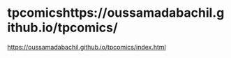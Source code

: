 # tpcomicshttps://oussamadabachil.github.io/tpcomics/
https://oussamadabachil.github.io/tpcomics/index.html

